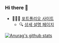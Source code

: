 ### Hi there 👋

<!--
**wowww/wowww** is a ✨ _special_ ✨ repository because its `README.md` (this file) appears on your GitHub profile.

Here are some ideas to get you started:

- 🔭 I’m currently working on ...
- 🌱 I’m currently learning ...
- 👯 I’m looking to collaborate on ...
- 🤔 I’m looking for help with ...
- 💬 Ask me about ...
- 📫 How to reach me: ...
- 😄 Pronouns: ...
- ⚡ Fun fact: ...
-->

- 👩🏻‍💻 [포트폴리오 사이트](http://wowww.co.kr/portfolio.html)  
  - 🔍 [상세 설명 페이지](https://github.com/wowww/portfolio/blob/master/README.md)

[![Anurag's github stats](https://github-readme-stats.vercel.app/api?username=wowww)](https://github.com/wowww/github-readme-stats)  
